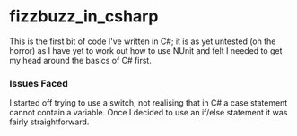 # fizzbuzz_in_csharp

This is the first bit of code I've written in C#; it is as yet untested (oh the horror) as I have yet to work out how to use NUnit and felt I needed to get my head around the basics of C# first.

### Issues Faced
I started off trying to use a switch, not realising that in C# a case statement cannot contain a variable. Once I decided to use an if/else statement it was fairly straightforward. 
